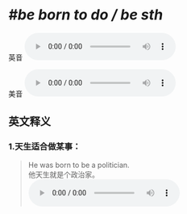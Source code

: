 # ***\#be born to do / be sth*** 
英音
<audio src="./media/be born to do sth1_AAC.aac" controls="controls"></audio>

美音
<audio src="./media/be born to do sth2_AAC.aac" controls="controls"></audio>



  

英文释义
---
### 1.**天生适合做某事：**  

 > He was born to be a politician.   
 > 他天生就是个政治家。    
<audio src="./media/4-born.aac" controls="controls"></audio>


